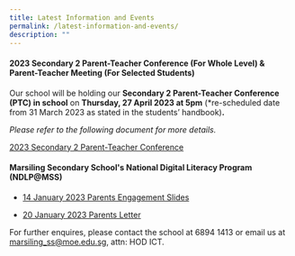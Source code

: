 ```yaml
---
title: Latest Information and Events
permalink: /latest-information-and-events/
description: ""
---
```

####   2023 Secondary 2 Parent-Teacher Conference (For Whole Level) & Parent-Teacher Meeting (For Selected Students)

Our school will be holding our **Secondary 2 Parent-Teacher Conference (PTC) in school** on **Thursday, 27 April 2023 at 5pm** (\*re-scheduled date from 31 March 2023 as stated in the students’ handbook)**.**

_Please refer to the following document for more details._

[2023 Secondary 2 Parent-Teacher Conference](/files/2023%20secondary%202%20ptc.pdf)



#### Marsiling Secondary School's National Digital Literacy Program (NDLP@MSS) 

* [14 January 2023 Parents Engagement Slides](/files/NDLP/14-Jan-2023-PLD-Parents-engagement.pdf)

* [20 January 2023 Parents Letter]()


For further enquires, please contact the school at 6894 1413 or email us at marsiling_ss@moe.edu.sg, attn: HOD ICT.